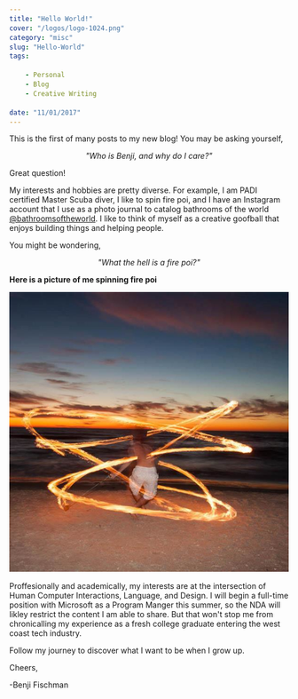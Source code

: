 ```yaml
---
title: "Hello World!"
cover: "/logos/logo-1024.png"
category: "misc"
slug: "Hello-World"
tags:

    - Personal
    - Blog
    - Creative Writing

date: "11/01/2017"
---
```





This is the first of many posts to my new blog! You may be asking yourself,
 *<center>"Who is Benji, and why do I care?"</center>*

Great question!

My interests and hobbies are pretty diverse. For example, I am PADI certified Master Scuba diver, I like to spin fire poi, and I have an Instagram account that I use as a photo journal to catalog bathrooms of the world [@bathroomsoftheworld](http://instagram.com/bathroomsoftheworld). I like to think of myself as a creative goofball that enjoys building things and helping people.


You might be wondering,

*<center>"What the hell is a fire poi?"</center>*


**Here is a picture of me spinning fire poi**

![fire Poi](https://github.com/BenjiFischman/websiteImages/blob/master/fire_poi.png?raw=true "Fire Poi")

Proffesionally and academically, my interests are at the intersection of Human Computer Interactions, Language, and Design. I will begin a full-time position with Microsoft as a Program Manger this summer, so the NDA will likley restrict the content I am able to share. But that won't stop me from chronicalling my experience as a fresh college graduate entering the west coast tech industry.

Follow my journey to discover what I want to be when I grow up.



Cheers,

-Benji Fischman